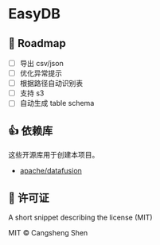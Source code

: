 # EasyDB



## 🔮 Roadmap

- [ ] 导出 csv/json
- [ ] 优化异常提示
- [ ] 根据路径自动识别表
- [ ] 支持 s3
- [ ] 自动生成 table schema

## 👍 依赖库

这些开源库用于创建本项目。

- [apache/datafusion](https://github.com/apache/datafusion)

## 📝 许可证

A short snippet describing the license (MIT)

MIT © Cangsheng Shen